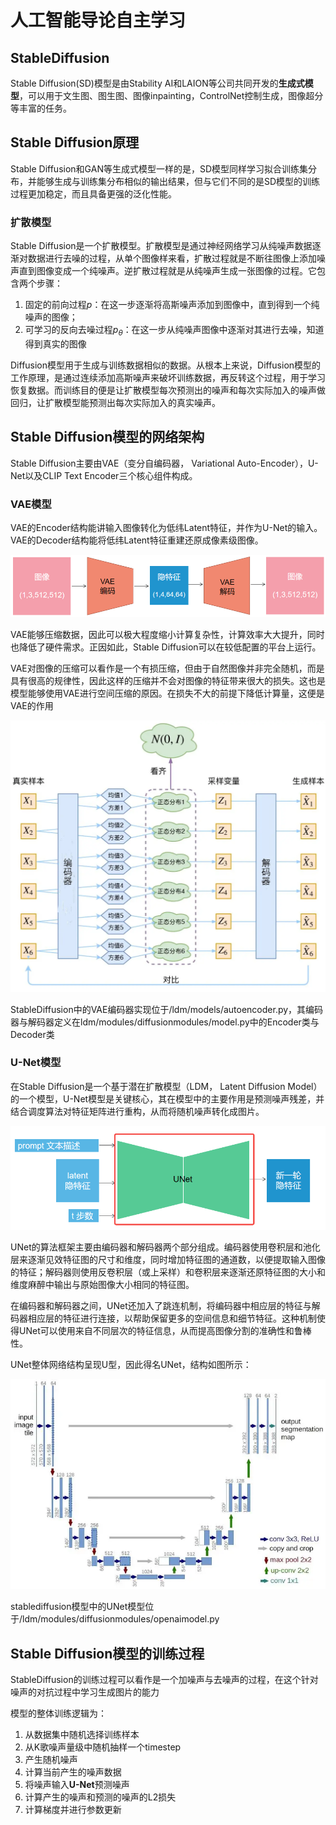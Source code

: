 # 人工智能导论自主学习
## StableDiffusion

Stable Diffusion(SD)模型是由Stability AI和LAION等公司共同开发的**生成式模型**，可以用于文生图、图生图、图像inpainting，ControlNet控制生成，图像超分等丰富的任务。

## Stable Diffusion原理
Stable Diffusion和GAN等生成式模型一样的是，SD模型同样学习拟合训练集分布，并能够生成与训练集分布相似的输出结果，但与它们不同的是SD模型的训练过程更加稳定，而且具备更强的泛化性能。

### 扩散模型
Stable Diffusion是一个扩散模型。扩散模型是通过神经网络学习从纯噪声数据逐渐对数据进行去噪的过程，从单个图像样来看，扩散过程就是不断往图像上添加噪声直到图像变成一个纯噪声。逆扩散过程就是从纯噪声生成一张图像的过程。它包含两个步骤：
1. 固定的前向过程$p$：在这一步逐渐将高斯噪声添加到图像中，直到得到一个纯噪声的图像；
2. 可学习的反向去噪过程$p_\theta$：在这一步从纯噪声图像中逐渐对其进行去噪，知道得到真实的图像

Diffusion模型用于生成与训练数据相似的数据。从根本上来说，Diffusion模型的工作原理，是通过连续添加高斯噪声来破坏训练数据，再反转这个过程，用于学习恢复数据。而训练目的便是让扩散模型每次预测出的噪声和每次实际加入的噪声做回归，让扩散模型能预测出每次实际加入的真实噪声。

## Stable Diffusion模型的网络架构
Stable Diffusion主要由VAE（变分自编码器， Variational Auto-Encoder），U-Net以及CLIP Text Encoder三个核心组件构成。

### VAE模型
VAE的Encoder结构能讲输入图像转化为低纬Latent特征，并作为U-Net的输入。VAE的Decoder结构能将低纬Latent特征重建还原成像素级图像。

![VAE](./pics/VAE.png)

VAE能够压缩数据，因此可以极大程度缩小计算复杂性，计算效率大大提升，同时也降低了硬件需求。正因如此，Stable Diffusion可以在较低配置的平台上运行。

VAE对图像的压缩可以看作是一个有损压缩，但由于自然图像并非完全随机，而是具有很高的规律性，因此这样的压缩并不会对图像的特征带来很大的损失。这也是模型能够使用VAE进行空间压缩的原因。在损失不大的前提下降低计算量，这便是VAE的作用

![VAE](./pics/VAE2.webp)

StableDiffusion中的VAE编码器实现位于/ldm/models/autoencoder.py，其编码器与解码器定义在ldm/modules/diffusionmodules/model.py中的Encoder类与Decoder类



### U-Net模型
在Stable Diffusion是一个基于潜在扩散模型（LDM， Latent Diffusion Model）的一个模型，U-Net模型是关键核心，其在模型中的主要作用是预测噪声残差，并结合调度算法对特征矩阵进行重构，从而将随机噪声转化成图片。

![UNet](./pics/UNet2.png)

UNet的算法框架主要由编码器和解码器两个部分组成。编码器使用卷积层和池化层来逐渐见效特征图的尺寸和维度，同时增加特征图的通道数，以便提取输入图像的特征；解码器则使用反卷积层（或上采样）和卷积层来逐渐还原特征图的大小和维度麻醉中输出与原始图像大小相同的特征图。

在编码器和解码器之间，UNet还加入了跳连机制，将编码器中相应层的特征与解码器相应层的特征进行连接，以帮助保留更多的空间信息和细节特征。这种机制使得UNet可以使用来自不同层次的特征信息，从而提高图像分割的准确性和鲁棒性。

UNet整体网络结构呈现U型，因此得名UNet，结构如图所示：

![UNet网络结构](./pics/UNet.webp)

stablediffusion模型中的UNet模型位于/ldm/modules/diffusionmodules/openaimodel.py

### 



## Stable Diffusion模型的训练过程
StableDiffusion的训练过程可以看作是一个加噪声与去噪声的过程，在这个针对噪声的对抗过程中学习生成图片的能力

模型的整体训练逻辑为：
1. 从数据集中随机选择训练样本
2. 从K歌噪声量级中随机抽样一个timestep
3. 产生随机噪声
4. 计算当前产生的噪声数据
5. 将噪声输入**U-Net**预测噪声
6. 计算产生的噪声和预测的噪声的L2损失
7. 计算梯度并进行参数更新

